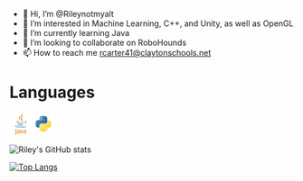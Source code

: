 - 👋 Hi, I’m @Rileynotmyalt
- 👀 I’m interested in Machine Learning, C++, and Unity, as well as OpenGL
- 🌱 I’m currently learning Java
- 💞️ I’m looking to collaborate on RoboHounds
- 📫 How to reach me rcarter41@claytonschools.net

# Languages
<img height="40" width= "40" src="https://raw.githubusercontent.com/github/explore/5b3600551e122a3277c2c5368af2ad5725ffa9a1/topics/java/java.png"><img height="40" width= "40" src="https://raw.githubusercontent.com/github/explore/5b3600551e122a3277c2c5368af2ad5725ffa9a1/topics/python/python.png">

![Riley's GitHub stats](https://github-readme-stats.vercel.app/api?username=Rileynotmyalt&show_icons=true&theme=gotham)

[![Top Langs](https://github-readme-stats.vercel.app/api/top-langs/?username=Rileynotmyalt&theme=gotham)](https://github.com/Rileynotmyalt/github-readme-stats)
